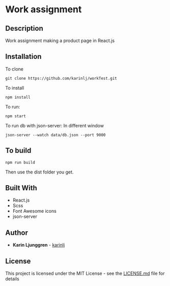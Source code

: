 # Work assignment

## Description

Work assignment making a product page in React.js

## Installation

To clone

`git clone https://github.com/karinlj/workTest.git`

To install

`npm install`

To run:

`npm start`

To run db with json-server:
In different window

`json-server --watch data/db.json --port 9000`

## To build

`npm run build`

Then use the dist folder you get.

## Built With

- React.js
- Scss
- Font Awesome icons
- json-server

## Author

- **Karin Ljunggren** - [karinlj](https://github.com/karinlj)

## License

This project is licensed under the MIT License - see the [LICENSE.md](LICENSE.md) file for details
